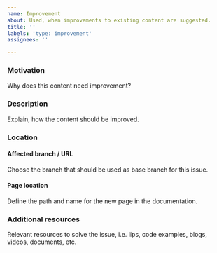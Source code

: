 ```yaml
---
name: Improvement
about: Used, when improvements to existing content are suggested.
title: ''
labels: 'type: improvement'
assignees: ''

---
```


### Motivation
Why  does this content need improvement?

### Description
Explain, how the content should be improved.

### Location

#### Affected branch / URL
Choose the branch that should be used as base branch for this issue.

#### Page location
Define the path and name for the new page in the documentation.

### Additional resources
Relevant resources to solve the issue, i.e. lips, code examples, blogs, videos, documents, etc.
